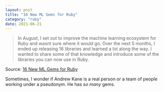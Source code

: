 ```yaml
---
layout: post
title: "16 New ML Gems for Ruby"
category: "ruby"
date: 2021-06-21
---
```


> In August, I set out to improve the machine learning ecosystem for Ruby and wasnt sure where it would go. Over the next 5 months, I ended up releasing 16 libraries and learned a lot along the way. I wanted to share some of that knowledge and introduce some of the libraries you can now use in Ruby.

Source: [16 New ML Gems for Ruby](https://ankane.org/new-ml-gems)

Sometimes, I wonder if Andrew Kane is a real person or a team of people working under a pseudonym.  He has _so many_ gems.
